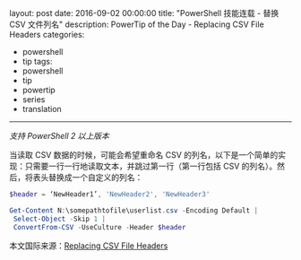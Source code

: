 ﻿layout: post
date: 2016-09-02 00:00:00
title: "PowerShell 技能连载 - 替换 CSV 文件列名"
description: PowerTip of the Day - Replacing CSV File Headers
categories:
- powershell
- tip
tags:
- powershell
- tip
- powertip
- series
- translation
---
*支持 PowerShell 2 以上版本*

当读取 CSV 数据的时候，可能会希望重命名 CSV 的列名，以下是一个简单的实现：只需要一行一行地读取文本，并跳过第一行（第一行包括 CSV 的列名）。然后，将表头替换成一个自定义的列名：

```powershell
$header = ‘NewHeader1’, 'NewHeader2', 'NewHeader3'

Get-Content N:\somepathtofile\userlist.csv -Encoding Default | 
 Select-Object -Skip 1 |
 ConvertFrom-CSV -UseCulture -Header $header
```

<!--more-->
本文国际来源：[Replacing CSV File Headers](http://community.idera.com/powershell/powertips/b/tips/posts/replacing-csv-file-headers)
